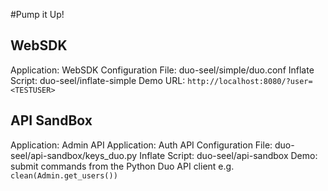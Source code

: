#Pump it Up!

## WebSDK
Application: WebSDK
Configuration File: duo-seel/simple/duo.conf
Inflate Script: duo-seel/inflate-simple
Demo URL: ``` http://localhost:8080/?user=<TESTUSER> ```

## API SandBox
Application: Admin API
Application: Auth API
Configuration File: duo-seel/api-sandbox/keys_duo.py
Inflate Script: duo-seel/api-sandbox
Demo: submit commands from the Python Duo API client e.g. ``` clean(Admin.get_users()) ```
